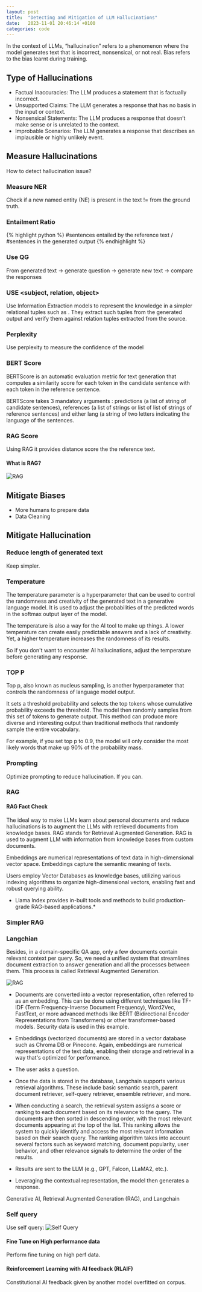```yaml
---
layout: post
title:  "Detecting and Mitigation of LLM Hallucinations"
date:   2023-11-01 20:46:14 +0100
categories: code
---
```


In the context of LLMs, “hallucination” refers to a phenomenon where the model generates text that is incorrect, nonsensical, or not real. Bias refers to the bias learnt during training.

## Type of Hallucinations

* Factual Inaccuracies: The LLM produces a statement that is factually incorrect.
* Unsupported Claims: The LLM generates a response that has no basis in the input or context.
* Nonsensical Statements: The LLM produces a response that doesn’t make sense or is unrelated to the context.
* Improbable Scenarios: The LLM generates a response that describes an implausible or highly unlikely event.

## Measure Hallucinations

How to detect hallucination issue?

### Measure NER

Check if a new named entity (NE) is present in the text != from the ground truth.

### Entailment Ratio

{% highlight python %}
#sentences entailed by the reference text /  #sentences in the generated output
{% endhighlight %}

### Use QG
From generated text → generate question → generate new text → compare the responses

### USE <subject, relation, object>

Use Information Extraction models to represent the knowledge in a simpler relational tuples such as . They extract such tuples from the generated output and verify them against relation tuples extracted from the source.

### Perplexity

Use perplexity to measure the confidence of the model

### BERT Score

BERTScore is an automatic evaluation metric for text generation that computes a similarity score for each token in the candidate sentence with each token in the reference sentence.

BERTScore takes 3 mandatory arguments : predictions (a list of string of candidate sentences), references (a list of strings or list of list of strings of reference sentences) and either lang (a string of two letters indicating the language of the sentences.

### RAG Score

Using RAG it provides distance score the the reference text.

#### What is RAG?
![RAG](/images/rag.png)

## Mitigate Biases

* More humans to prepare data
* Data Cleaning

## Mitigate Hallucination

### Reduce length of generated text 
Keep simpler.

### Temperature  
The temperature parameter is a hyperparameter that can be used to control the randomness and creativity of the generated text in a generative language model. It is used to adjust the probabilities of the predicted words in the softmax output layer of the model.

The temperature is also a way for the AI tool to make up things. A lower temperature can create easily predictable answers and a lack of creativity. Yet, a higher temperature increases the randomness of its results.

So if you don't want to encounter AI hallucinations, adjust the temperature before generating any response.


### TOP P 
Top p, also known as nucleus sampling, is another hyperparameter that controls the randomness of language model output.

It sets a threshold probability and selects the top tokens whose cumulative probability exceeds the threshold. The model then randomly samples from this set of tokens to generate output. This method can produce more diverse and interesting output than traditional methods that randomly sample the entire vocabulary.

For example, if you set top p to 0.9, the model will only consider the most likely words that make up 90% of the probability mass.

### Prompting 
Optimize prompting to reduce hallucination. If you can.

### RAG  

#### RAG Fact Check

The ideal way to make LLMs learn about personal documents and reduce hallucinations is to augment the LLMs with retrieved documents from knowledge bases. RAG stands for Retrieval Augmented Generation. RAG is used to augment LLM with information from knowledge bases from custom documents.

Embeddings are numerical representations of text data in high-dimensional vector space. Embeddings capture the semantic meaning of texts.

Users employ Vector Databases as knowledge bases, utilizing various indexing algorithms to organize high-dimensional vectors, enabling fast and robust querying ability.

* Llama Index provides in-built tools and methods to build production-grade RAG-based applications.*


### Simpler RAG

### Langchian
Besides, in a domain-specific QA app, only a few documents contain relevant context per query. So, we need a unified system that streamlines document extraction to answer generation and all the processes between them. This process is called Retrieval Augmented Generation. 

![RAG](/images/rag2.png)

* Documents are converted into a vector representation, often referred to as an embedding. This can be done using different techniques like TF-IDF (Term Frequency-Inverse Document Frequency), Word2Vec, FastText, or more advanced methods like BERT (Bidirectional Encoder Representations from Transformers) or other transformer-based models. Security data is used in this example.

* Embeddings (vectorized documents) are stored in a vector database such as Chroma DB or Pinecone. Again, embeddings are numerical representations of the text data, enabling their storage and retrieval in a way that's optimized for performance.

* The user asks a question.

* Once the data is stored in the database, Langchain supports various retrieval algorithms. These include basic semantic search, parent document retriever, self-query retriever, ensemble retriever, and more.

* When conducting a search, the retrieval system assigns a score or ranking to each document based on its relevance to the query. The documents are then sorted in descending order, with the most relevant documents appearing at the top of the list. This ranking allows the system to quickly identify and access the most relevant information based on their search query. The ranking algorithm takes into account several factors such as keyword matching, document popularity, user behavior, and other relevance signals to determine the order of the results.

* Results are sent to the LLM (e.g., GPT, Falcon, LLaMA2, etc.).

* Leveraging the contextual representation, the model then generates a response.

Generative AI, Retrieval Augmented Generation (RAG), and Langchain 

### Self query

Use self query:
![Self Query](/images/selfquery2.png)

#### Fine Tune on High performance data
Perform fine tuning on high perf data.

#### Reinforcement Learning with AI feedback (RLAIF)
Constitutional AI feedback given by another model overfitted on corpus.





